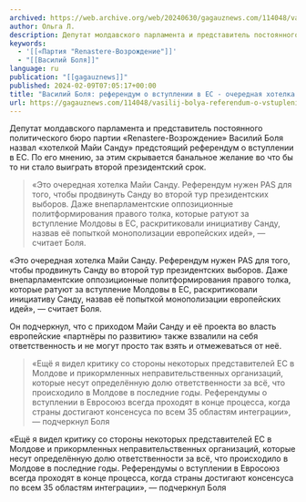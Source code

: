 ```yaml
---
archived: https://web.archive.org/web/20240630/gagauznews.com/114048/vasilij-bolya-referendum-o-vstuplenii-v-es-ocherednaya-hotelka-maji-sandu.html
author: Ольга Л.
description: Депутат молдавского парламента и представитель постоянного политического бюро партии «Renastere-Возрождение» Василий Боля назвал «хотелкой Майи Санду» предстоящий референдум о вступлении в ЕС. По его мнению, за этим скрывается банальное желание во что бы то ни стало выиграть второй президентский срок. «Это очередная хотелка Майи Санду. Референдум нужен PAS для того, чтобы продвинуть Санду во второй тур президентских выборов. Даже внепарламентские оппозиционные политформирования правого толка, которые ратуют за вступление Молдовы в ЕС, раскритиковали инициативу Санду, назвав её попыткой монополизации европейских идей», — считает Боля. Он подчеркнул, что с приходом Майи Санду и её проекта во власть европейские «партнёры по развитию» также […]
keywords:
  - '[[«Партия "Renastere-Возрождение"]]'
  - "[[Василий Боля]]"
language: ru
publication: "[[gagauznews]]"
published: 2024-02-09T07:05:17+00:00
title: "Василий Боля: референдум о вступлении в ЕС - очередная хотелка Майи Санду"
url: https://gagauznews.com/114048/vasilij-bolya-referendum-o-vstuplenii-v-es-ocherednaya-hotelka-maji-sandu.html
---
```


Депутат молдавского парламента и представитель постоянного политического бюро партии «Renastere-Возрождение» Василий Боля назвал «хотелкой Майи Санду» предстоящий референдум о вступлении в ЕС. По его мнению, за этим скрывается банальное желание во что бы то ни стало выиграть второй президентский срок.

> «Это очередная хотелка Майи Санду. Референдум нужен PAS для того, чтобы продвинуть Санду во второй тур президентских выборов. Даже внепарламентские оппозиционные политформирования правого толка, которые ратуют за вступление Молдовы в ЕС, раскритиковали инициативу Санду, назвав её попыткой монополизации европейских идей», — считает Боля.

«Это очередная хотелка Майи Санду. Референдум нужен PAS для того, чтобы продвинуть Санду во второй тур президентских выборов. Даже внепарламентские оппозиционные политформирования правого толка, которые ратуют за вступление Молдовы в ЕС, раскритиковали инициативу Санду, назвав её попыткой монополизации европейских идей», — считает Боля.

Он подчеркнул, что с приходом Майи Санду и её проекта во власть европейские «партнёры по развитию» также взвалили на себя ответственность и не могут просто так взять и отмежеваться от неё.

> «Ещё я видел критику со стороны некоторых представителей ЕС в Молдове и прикормленных неправительственных организаций, которые несут определённую долю ответственности за всё, что происходило в Молдове в последние годы. Референдумы о вступлении в Евросоюз всегда проходят в конце процесса, когда страны достигают консенсуса по всем 35 областям интеграции», — подчеркнул Боля

«Ещё я видел критику со стороны некоторых представителей ЕС в Молдове и прикормленных неправительственных организаций, которые несут определённую долю ответственности за всё, что происходило в Молдове в последние годы. Референдумы о вступлении в Евросоюз всегда проходят в конце процесса, когда страны достигают консенсуса по всем 35 областям интеграции», — подчеркнул Боля